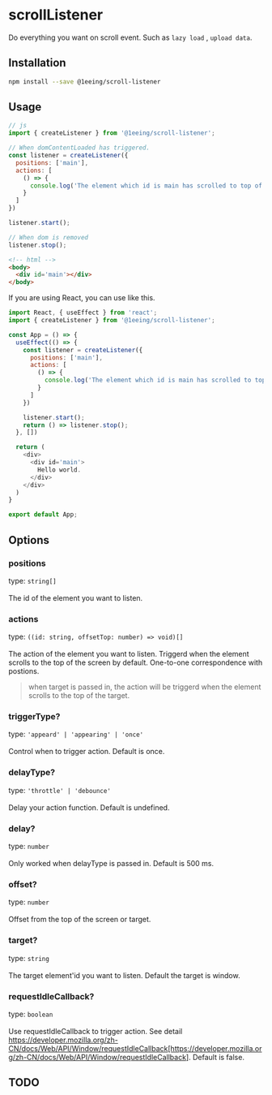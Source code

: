 # scrollListener
Do everything you want on scroll event. Such as `lazy load` , `upload data`.

## Installation
```bash
npm install --save @1eeing/scroll-listener
```

## Usage
```js
// js
import { createListener } from '@1eeing/scroll-listener';

// When domContentLoaded has triggered.
const listener = createListener({
  positions: ['main'],
  actions: [
    () => {
      console.log('The element which id is main has scrolled to top of the screen.')
    }
  ]
})

listener.start();

// When dom is removed
listener.stop();
```

```html
<!-- html -->
<body>
  <div id='main'></div>
</body>
```


If you are using React, you can use like this.
```js
import React, { useEffect } from 'react';
import { createListener } from '@1eeing/scroll-listener';

const App = () => {
  useEffect(() => {
    const listener = createListener({
      positions: ['main'],
      actions: [
        () => {
          console.log('The element which id is main has scrolled to top of the screen.')
        }
      ]
    })

    listener.start();
    return () => listener.stop();
  }, [])

  return (
    <div>
      <div id='main'>
        Hello world.
      </div>
    </div>
  )
}

export default App;
```

## Options
### positions
type: `string[]` </br></br>
The id of the element you want to listen.

### actions
type: `((id: string, offsetTop: number) => void)[]` </br></br>
The action of the element you want to listen. Triggerd when the element scrolls to the top of the screen by default. One-to-one correspondence with postions.

> when target is passed in, the action will be triggerd when the element scrolls to the top of the target.

### triggerType?
type: `'appeard' | 'appearing' | 'once'` </br></br>
Control when to trigger action. Default is once.

### delayType?
type: `'throttle' | 'debounce'` </br></br>
Delay your action function. Default is undefined.

### delay?
type: `number` </br></br>
Only worked when delayType is passed in. Default is 500 ms.

### offset?
type: `number` </br></br>
Offset from the top of the screen or target.

### target?
type: `string` </br></br>
The target element'id you want to listen. Default the target is window.

### requestIdleCallback?
type: `boolean` </br></br>
Use requestIdleCallback to trigger action. See detail https://developer.mozilla.org/zh-CN/docs/Web/API/Window/requestIdleCallback[https://developer.mozilla.org/zh-CN/docs/Web/API/Window/requestIdleCallback]. Default is false.


## TODO

